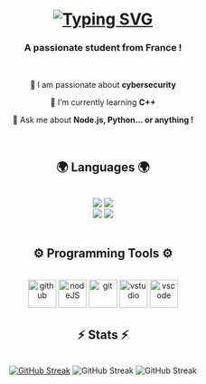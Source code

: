 
<h1 align="center">
    <a href="https://git.io/typing-svg"><img src="https://readme-typing-svg.demolab.com?font=Fira+Code&pause=1000&color=1AF7C5&center=true&width=435&lines=Hey+!+%F0%9F%91%8B;I'm+Sayt0+!" alt="Typing SVG" /></a>
</h1>

<h3 align="center">A passionate student from France !</h3>
<br>


<div align="center">
 
 🔭 I am passionate about **cybersecurity**
 
 🌱 I’m currently learning **C++**

💬 Ask me about **Node.js, Python... or anything !**



 <br>
<h2 align="center">🌍 Languages 🌍</h2>
<br>

<div align="center">
    <img src="https://img.shields.io/badge/JavaScript-323330?style=for-the-badge&logo=javascript&logoColor=F7DF1E" />
    <img src="https://img.shields.io/badge/Python-FFD43B?style=for-the-badge&logo=python&logoColor=blue" /><br>
    <img src="https://img.shields.io/badge/C%2B%2B-00599C?style=for-the-badge&logo=c%2B%2B&logoColor=white" />
    <img src="https://img.shields.io/badge/HTML5-E34F26?style=for-the-badge&logo=html5&logoColor=white" />
    
  
</div>




<div align="center">
  <br>
  <h2>⚙️ Programming Tools ⚙️</h2>
  <br>
  <a href="https://github.com/"><img alt="github" width="50px" src="https://raw.githubusercontent.com/coderjojo/coderjojo/master/img/github.svg" style="max-width: 100%;"></a>
  <a href="https://nodejs.org/" rel="nofollow"><img alt="nodeJS" width="50px" src="https://camo.githubusercontent.com/4fb2f39cda4cbb7459099af76046b24ed029d26319800e1d97aea996bbd2d11d/68747470733a2f2f63646e2e69636f6e73636f75742e636f6d2f69636f6e2f667265652f706e672d3531322f6e6f64652d6a732d312d313137343933352e706e67" data-canonical-src="https://cdn.iconscout.com/icon/free/png-512/node-js-1-1174935.png" style="max-width: 100%;"></a>
  <a href="https://git-scm.com/" rel="nofollow"><img alt="git" width="50px" src="https://camo.githubusercontent.com/66ccd173e26d78fabb82d52b1dd683aa4ec16242de4d72527f2961e0115fe4ff/68747470733a2f2f69636f6e6170652e636f6d2f77702d636f6e74656e742f706e675f6c6f676f5f766563746f722f6769742d69636f6e2e706e67" data-canonical-src="https://iconape.com/wp-content/png_logo_vector/git-icon.png" style="max-width: 100%;"></a>
  <a href="https://visualstudio.microsoft.com/" rel="nofollow"><img alt="vstudio" width="50px" src="https://camo.githubusercontent.com/0d3f2a4f347149e1557efcc73f2f53c3c994985260fdfc405f32c64141657673/68747470733a2f2f63646e2e66726565626965737570706c792e636f6d2f6c6f676f732f6c617267652f32782f76697375616c2d73747564696f2d323031332d6c6f676f2d7376672d766563746f722e737667" data-canonical-src="https://cdn.freebiesupply.com/logos/large/2x/visual-studio-2013-logo-svg-vector.svg" style="max-width: 100%;"></a>
  <a href="https://code.visualstudio.com/" rel="nofollow"><img alt="vscode" width="50px" src="https://camo.githubusercontent.com/366c675475ba6f1a5fca068fa916dc43f3eb0a975f9c78c1500c7096cf3bdd8d/68747470733a2f2f692e696d6775722e636f6d2f41397974774f362e706e67" data-canonical-src="https://i.imgur.com/A9ytwO6.png" style="max-width: 100%;"></a>
  
  
  
</div>



<h2 align="center">⚡ Stats ⚡</h2>
<br>
<div align=center>
  <a href="https://git.io/streak-stats"><img src="https://streak-stats.demolab.com?user=Sayt-0&theme=react" alt="GitHub Streak" /></a>
  <a><img src="https://github-readme-stats.vercel.app/api?username=Sayt-0&show_icons=true&theme=react" alt="GitHub Streak" /></a>
  <a><img src="https://github-readme-stats.vercel.app/api/top-langs/?username=Sayt-0&layout=compact&theme=react" alt="GitHub Streak" /></a>
  
  
 
</div>




